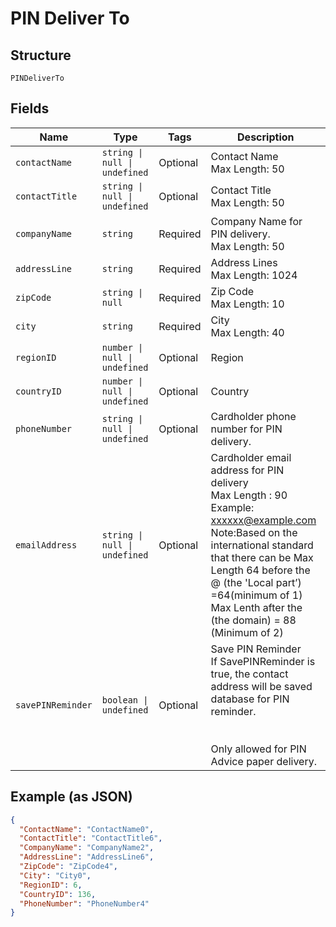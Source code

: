 
# PIN Deliver To

## Structure

`PINDeliverTo`

## Fields

| Name | Type | Tags | Description |
|  --- | --- | --- | --- |
| `contactName` | `string \| null \| undefined` | Optional | Contact Name<br>Max Length: 50 |
| `contactTitle` | `string \| null \| undefined` | Optional | Contact Title<br>Max Length: 50 |
| `companyName` | `string` | Required | Company Name for PIN delivery.<br>Max Length: 50 |
| `addressLine` | `string` | Required | Address Lines<br>Max Length: 1024 |
| `zipCode` | `string \| null` | Required | Zip Code<br>Max Length: 10 |
| `city` | `string` | Required | City<br>Max Length: 40 |
| `regionID` | `number \| null \| undefined` | Optional | Region |
| `countryID` | `number \| null \| undefined` | Optional | Country |
| `phoneNumber` | `string \| null \| undefined` | Optional | Cardholder phone number for PIN delivery. |
| `emailAddress` | `string \| null \| undefined` | Optional | Cardholder email address for PIN delivery<br>Max Length : 90<br>Example: xxxxxx@example.com <br/>Note:Based on the international standard that there can be Max Length 64 before the @ (the 'Local part’) =64(minimum of 1) Max Lenth after the (the domain) = 88 (Minimum of 2) |
| `savePINReminder` | `boolean \| undefined` | Optional | Save PIN Reminder<br>If SavePINReminder is true, the contact address will be saved database for PIN reminder.<br><br><br/>Only allowed for PIN Advice paper delivery. |

## Example (as JSON)

```json
{
  "ContactName": "ContactName0",
  "ContactTitle": "ContactTitle6",
  "CompanyName": "CompanyName2",
  "AddressLine": "AddressLine6",
  "ZipCode": "ZipCode4",
  "City": "City0",
  "RegionID": 6,
  "CountryID": 136,
  "PhoneNumber": "PhoneNumber4"
}
```

